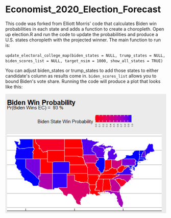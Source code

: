 # Economist_2020_Election_Forecast
This code was forked from Elliott Morris' code that calculates Biden win probabilities in each state and adds a function to create a choropleth. Open up election.R and run the code to update the probabilities and produce a U.S. states choropleth with the projected winner. The main function to run is:

`update_electoral_college_map(biden_states = NULL, trump_states = NULL, biden_scores_list = NULL, target_nsim = 1000, show_all_states = TRUE)`

You can adjust biden_states or trump_states to add those states to either candidate's column as results come in. `biden_scores_list` allows you to bound Biden's vote share. Running the code will produce a plot that looks like this:

![Base Map as of Morning of Nov. 3, 2020](https://github.com/Akesari12/Economist_2020_Election_Forecast/blob/main/images/base%20map.png)
